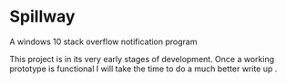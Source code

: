 # Spillway
A windows 10 stack overflow notification program

This project is in its very early stages of development. Once a working prototype is functional I will take the time to do a much better write up . 
